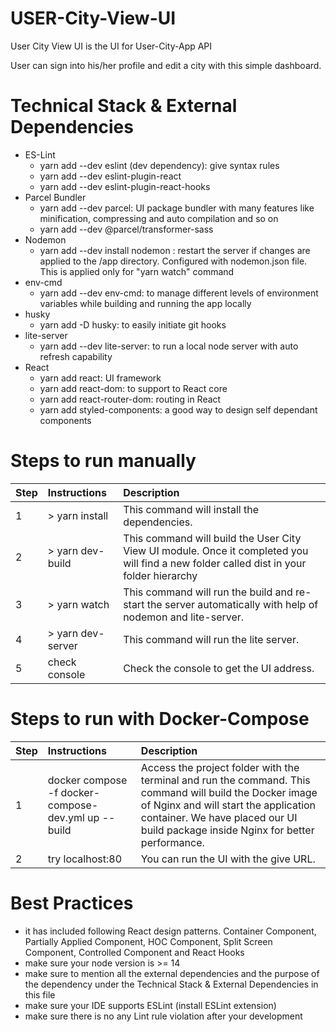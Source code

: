 # USER-City-View-UI
User City View UI is the UI for User-City-App API

User can sign into his/her profile and edit a city with this simple dashboard.

# Technical Stack & External Dependencies 
- ES-Lint
    - yarn add --dev eslint (dev dependency): give syntax rules
    - yarn add --dev eslint-plugin-react
    - yarn add --dev eslint-plugin-react-hooks
- Parcel Bundler
    - yarn add --dev parcel: UI package bundler with many features like minification, compressing and auto compilation and so on
    - yarn add --dev @parcel/transformer-sass
- Nodemon
    - yarn add --dev install nodemon : restart the server if changes are applied to the /app directory. Configured with nodemon.json file. This is applied only for "yarn watch" command
- env-cmd
    - yarn add --dev env-cmd: to manage different levels of environment variables while building and running the app locally
- husky
    - yarn add -D husky: to easily initiate git hooks
- lite-server
    - yarn add --dev lite-server: to run a local node server with auto refresh capability
- React
    - yarn add react: UI framework 
    - yarn add react-dom: to support to React core
    - yarn add react-router-dom: routing in React
    - yarn add styled-components: a good way to design self dependant components

# Steps to run manually
| Step  | Instructions                                | Description                                                                                               |
| ----- |:--------------------------------------------|:--------------------------------------------------------------------------------------------------------- |
| 1     | > yarn install | This command will install the dependencies. |
| 2     | > yarn dev-build | This command will build the User City View UI module. Once it completed you will find a new folder called dist in your folder hierarchy |
| 3     | > yarn watch | This command will run the build and re-start the server automatically with help of nodemon and lite-server. |
| 4     | > yarn dev-server | This command will run the lite server. |
| 5     | check console | Check the console to get the UI address. |

# Steps to run with Docker-Compose
| Step  | Instructions                                | Description                                                                                               |
| ----- |:--------------------------------------------|:--------------------------------------------------------------------------------------------------------- |
| 1     | docker compose -f docker-compose-dev.yml up --build | Access the project folder with the terminal and run the command. This command will build the Docker image of Nginx and will start the application container. We have placed our UI build package inside Nginx for better performance. |
| 2     | try localhost:80 | You can run the UI with the give URL. |

# Best Practices
- it has included following React design patterns. Container Component, Partially Applied Component, HOC Component, Split Screen Component, Controlled Component and React Hooks 
- make sure your node version is >= 14
- make sure to mention all the external dependencies and the purpose of the dependency under the Technical Stack & External Dependencies in this file
- make sure your IDE supports ESLint (install ESLint extension)
- make sure there is no any Lint rule violation after your development
